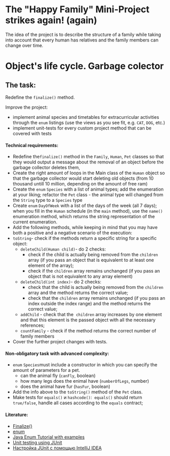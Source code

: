 <h1 dir="auto">The &quot;Happy Family&quot; Mini-Project strikes again! (again)</h1>
<p dir="auto">The idea of the project is to describe the structure of a family while taking into account that every human has relatives and the family members can change over time.</p>
<h1 dir="auto"><a href="#objects-life-cycle-garbage-colector"></a>Object&apos;s life cycle. Garbage colector</h1>
<h2 dir="auto"><a href="#the-task"></a>The task:</h2>
<p dir="auto">Redefine the <code>finalize()</code> method.</p>
<p dir="auto">Improve the project:</p>
<ul dir="auto">
    <li>implement animal species and timetables for extracurricular activities through the <code>enum</code> listings (use the views as you see fit, e.g. <code>CAT</code>, <code>DOG</code>, etc.)</li>
    <li>implement unit-tests for every custom project method that can be covered with tests</li>
</ul>
<h4 dir="auto"><a href="#technical-requirements"></a>Technical requirements:</h4>
<ul dir="auto">
    <li>Redefine the<code>finalize()</code> method in the <code>Family</code>, <code>Human</code>, <code>Pet</code> classes so that they would output a message about the removal of an object before the garbage collector deletes them,</li>
    <li>Create the right amount of loops in the Main class of the <code>Human</code> object so that the garbage collector would start deleting old objects (from 10 thousand untill 10 million, depending on the amount of free ram)</li>
    <li>Create the <code>enum</code> <code>Species</code> with a list of animal types; add the enumeration at your liking; refactor the <code>Pet</code> class - the animal type will changed from the <code>String</code> type to a <code>Species</code> type</li>
    <li>Create <code>enum</code> <code>DayOfWeek</code> with a list of the days of the week (all 7 days); when you fill in the <code>Human</code> schedule (in the <code>main</code> method), use the <code>name()</code> enumeration method, which returns the string representation of the current enumeration.</li>
    <li>Add the following methods, while keeping in mind that you may have both a positive and a negative scenario of the execution:</li>
    <li><code>toString</code>- check if the methods return a specific string for a specific object:<ul>
            <li><code>deleteChild(Human child)</code>- do 2 checks:<ul>
                    <li>check if the child is actually being removed from the <code>children</code> array (if you pass an object that is equivalent to at least one element of the array);</li>
                    <li>check if the <code>children</code> array remains unchanged (if you pass an object that is not equivalent to any array element)</li>
                </ul>
            </li>
            <li><code>deleteChild(int index)</code>- do 2 checks:<ul>
                    <li>check that the child is actually being removed from the <code>children</code> array and the method returns the correct value;</li>
                    <li>check that the <code>children</code> array remains unchanged (if you pass an index outside the index range) and the method returns the correct value;</li>
                </ul>
            </li>
            <li><code>addChild</code> - check that the &nbsp;<code>children</code> array increases by one element and that this element is the passed object with all the necessary references;</li>
            <li><code>countFamily</code> - check if the method returns the correct number of family members</li>
        </ul>
    </li>
    <li>Cover the further project changes with tests.</li>
</ul>
<h4 dir="auto"><a href="#non-obligatory-task-with-advanced-complexity"></a>Non-obligatory task with advanced complexity:</h4>
<ul dir="auto">
    <li><code>enum</code> <code>Species</code>must include a constructor in which you can specify the amount of parameters for a pet.<ul>
            <li>can the animal fly (<code>canFly</code>, boolean)</li>
            <li>how many legs does the enimal have (<code>numberOfLegs</code>, number)</li>
            <li>does the animal have fur (<code>hasFur</code>, boolean)</li>
        </ul>
    </li>
    <li>Add the info above to the <code>toString()</code> method of the <code>Pet</code> class.</li>
    <li>Make tests for <code>equals()</code> и <code>hashcode()</code>: &nbsp;<code>equals()</code> should return <code>true/false</code>, handle all cases according to the <code>equals</code> contract;</li>
</ul>
<h4 dir="auto"><a href="#literature"></a>Literature:</h4>
<ul dir="auto">
    <li><a href="https://www.baeldung.com/java-finalize" rel="nofollow noreferrer noopener" target="_blank">Finalize()</a></li>
    <li><a href="https://www.w3schools.com/java/java_enums.asp" rel="nofollow noreferrer noopener" target="_blank">enum</a></li>
    <li><a href="https://beginnersbook.com/2014/09/java-enum-examples/" rel="nofollow noreferrer noopener" target="_blank">Java Enum Tutorial with examples</a></li>
    <li><a href="https://www.vogella.com/tutorials/JUnit/article.html" rel="nofollow noreferrer noopener" target="_blank">Unit testing using JUnit</a></li>
    <li><a href="https://stackoverflow.com/questions/19330832/setting-up-junit-with-intellij-idea" rel="nofollow noreferrer noopener" target="_blank">Настройка JUnit с помощью IntelliJ IDEA</a></li>
</ul>